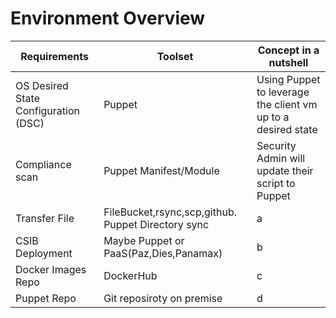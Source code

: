 
# Environment Overview

 Requirements  | Toolset | Concept in a nutshell
  ------------- | -------------| -------------
  OS Desired State Configuration (DSC)  | Puppet| Using Puppet to leverage the client vm up to a desired state
  Compliance scan  | Puppet Manifest/Module| Security Admin will update their script to Puppet
  Transfer File | FileBucket,rsync,scp,github. Puppet Directory sync| a
  CSIB Deployment| Maybe Puppet or PaaS(Paz,Dies,Panamax)| b
  Docker Images Repo| DockerHub| c
  Puppet Repo | Git reposiroty on premise| d
  
